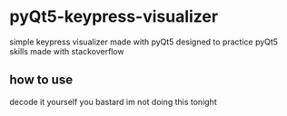 # pyQt5-keypress-visualizer
simple keypress visualizer made with pyQt5
designed to practice pyQt5 skills
made with stackoverflow

## how to use
decode it yourself you bastard im not doing this tonight
